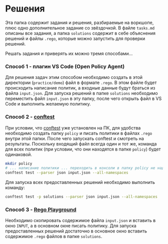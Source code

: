 # Решения

Эта папка содержит задания и решения, разбираемые на воркшопе, плюс одно дополнительное задание со звёздочкой. В файле `tasks.md` описаны все задания, а папка `solutions` содержит в себе объяснения решений и файлы `.rego`, которые можно запустить для проверки решений.

Решать задания и приверять их можно тремя способами...

### Способ 1 - плагин VS Code (Open Policy Agent)
Для решения задач этим способом необходимо создать в этой директории (`practice/demo`) файл в формате `.rego`. В этом файле будет происходить написание политик, а входные данные будут браться из файла `input.json`. Для запуска решений в папке `solutions` необходимо переместить файл `input.json` в эту папку, после чего открыть файл в VS Code и выполнить желаемую политику.

### Способ 2 - [conftest](https://www.conftest.dev/)
При условии, что [conftest](https://www.conftest.dev/) уже установлен на ПК, для удобства необходимо создать папку `policy` и писать политики в файлах `.rego` внутри этой папки. После чего запускать conftest и смотреть на результаты. Поскольку входящий файл всегда один и тот же, команда для всех политик (при условии, что они находятся в папке `policy`) будет одинаковой.

```sh
mkdir policy
# ... написание политики ... переходить в консоли в папку policy не надо!
conftest test --parser json input.json --all-namespaces
```

Для запуска всех предоставленных решений необходимо выполнить команду:
```sh
conftest test -p solutions --parser json input.json --all-namespaces
```

### Способ 3 - [Rego Playground](https://play.openpolicyagent.org/)
Необходимо скопировать содержимое файла `input.json` и вставить в окно `INPUT`, а в основном окне писать политику. Для запуска предоставленных решений достаточно в основное окно вставить содержимое `.rego` файлов в папке `solutions`.
